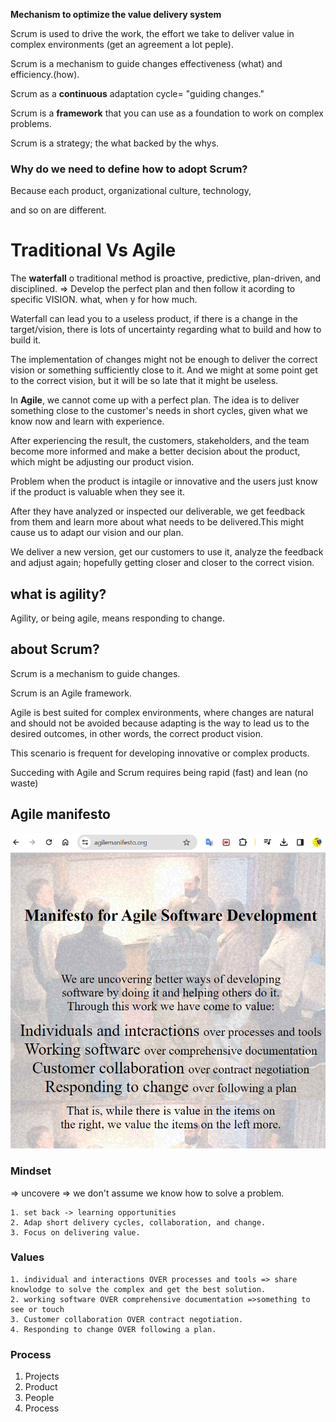 **Mechanism to optimize the value delivery system**

Scrum is used to drive the work, the effort we take to deliver value in complex environments (get an agreement a lot peple).

Scrum is a mechanism to guide changes effectiveness (what) and efficiency.(how).

Scrum as a **continuous** adaptation cycle= "guiding changes."

Scrum is a **framework** that you can use as a foundation to work on complex problems.

Scrum is a strategy; the what backed by the whys.

### Why do we need to define how to adopt Scrum?

Because each product, organizational culture, technology,

and so on are different.

# Traditional Vs Agile
The **waterfall** o  traditional method is proactive, predictive, plan-driven, and disciplined.  => Develop the perfect plan and then follow it acording to specific VISION. what, when y for how much.

Waterfall can lead you to a useless product, if there is a change in the target/vision, there is lots of uncertainty regarding what to build and how to build it.

The implementation of changes might not be enough to deliver the correct vision or something sufficiently close to it. And we might at some point get to the correct vision, but it will be so late that it might be useless.

In **Agile**, we cannot come up with a perfect plan. The idea is to deliver something close to the customer's needs in short cycles, given what we know now and learn with experience.

After experiencing the result, the customers, stakeholders, and the team become more informed and make a better decision about the product, which might be adjusting our product vision.



Problem when the product is intagile or innovative and the users just know if the product is valuable when they see it.

After they have analyzed or inspected our deliverable, we get feedback from them and learn more about what needs to be delivered.This might cause us to adapt our vision and  our plan.

We deliver a new version, get our customers to use it, analyze the feedback and adjust again; hopefully getting closer and closer to the correct vision.

## what is agility?

Agility, or being agile, means responding to change.


## about Scrum?

Scrum is a mechanism to guide changes.

Scrum is an Agile framework.

Agile is best suited for complex environments, where changes are natural and should not be avoided because adapting is the way to lead us to the desired outcomes, in other words, the correct product vision.

This scenario is frequent for developing innovative or complex products.

Succeding with Agile and Scrum requires being rapid (fast) and lean (no waste)

## Agile manifesto 
[![img.png](img.png)](https://agilemanifesto.org/)


### Mindset 
=> uncovere => we don't assume we know how to solve a problem.
```
1. set back -> learning opportunities
2. Adap short delivery cycles, collaboration, and change.
3. Focus on delivering value.
```
### Values
```
1. individual and interactions OVER processes and tools => share knowlodge to solve the complex and get the best solution.
2. working software OVER comprehensive documentation =>something to see or touch
3. Customer collaboration OVER contract negotiation.
4. Responding to change OVER following a plan.
```
### Process
1. Projects
2. Product
3. People
4. Process






